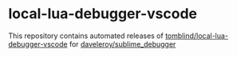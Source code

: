 # local-lua-debugger-vscode

This repository contains automated releases of [tomblind/local-lua-debugger-vscode](https://github.com/tomblind/local-lua-debugger-vscode) for [daveleroy/sublime_debugger](https://github.com/daveleroy/sublime_debugger)
